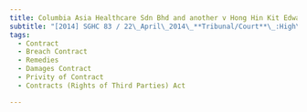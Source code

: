 ```yaml
---
title: Columbia Asia Healthcare Sdn Bhd and another v Hong Hin Kit Edward and another and 
subtitle: "[2014] SGHC 83 / 22\_April\_2014\_**Tribunal/Court**\_:High\_Court\_**Coram**\_:Woo\_Bih\_Li\_J\_**Counsel\_Name(s)**\_:Harish\_Kumar\_and\_Jonathan\_Toh\_(Rajah\_&\_Tann\_LLP)\_and\_Troy\_Yeo\_(Troy\_Yeo\_&Co)\_for\_the\_plaintiffs\_in\_Suit\_964\_and\_for\_the\_defendants\_in\_Suits\_861\_and\_862;\_Niru\_Pillai\_and\_Liew\_Teck\_Huat\_(Global\_Law\_Alliance\_LLC)\_for\_the\_defendants\_in\_Suit964\_and\_for\_the\_third\_parties\_in\_Suits\_861\_and\_862;\_Michael\_Khoo\_SC\_and\_Ong\_Lee\_Woei\_(Michael\_Khoo\_&\_Partners)\_for\_the\_plaintiffs\_in\_Suits\_861\_and\_862.\_**Parties**\_:Columbia\_Asia\_Healthcare\_Sdn\_Bhd\_—\_Hin\_Kit\_—\_Albert\_Hong\_Hin\_Kay\_P\_T\_Nusautama\_Medicalindo\_—\_Edward\_Hong"
tags:
  - Contract
  - Breach Contract
  - Remedies
  - Damages Contract
  - Privity of Contract
  - Contracts (Rights of Third Parties) Act

---
```


